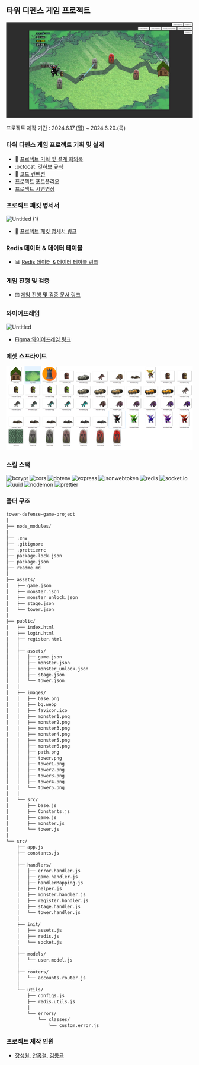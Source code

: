## 타워 디펜스 게임 프로젝트

![image](https://github.com/eliotjang/tower-defense-game-project/blob/dev/public/images/gamePage.png)

프로젝트 제작 기간 : 2024.6.17.(월) ~ 2024.6.20.(목)

### 타워 디펜스 게임 프로젝트 기획 및 설계

- 📄 [프로젝트 기획 및 설계 회의록](https://eliotjang.notion.site/2ac80fb1c240424fad064ddc8e101f53)
- :octocat: [깃허브 규칙](https://teamsparta.notion.site/Github-Rules-8d16ade1fe354cf0b5152b1f60e916b6?pvs=25)
- 📁 [코드 컨벤션](https://teamsparta.notion.site/Code-Convention-43e5b060f8dd4a4590a083768393ff21?pvs=25)
- [프로젝트 포트폴리오](https://docs.google.com/presentation/d/16CnsQqkdcBKKpK8ztdzdH4NmM0T4rZ3PMLtDoXfXEaU/edit#slide=id.g2e3233e2a6e_0_78)
- [프로젝트 시연영상](https://youtu.be/4jTNeelL2GY?si=tcemE0CcomDpFtTT)

### 프로젝트 패킷 명세서

![Untitled (1)](https://github.com/eliotjang/tower-defense-game-project/assets/49065386/042f0ea0-5f09-4da6-97f1-f18c95ffa2cb)

- 📝 [프로젝트 패킷 명세서 링크](https://www.notion.so/2fed892d7d3a4fde9e6423cd13afd820)

### Redis 데이터 & 데이터 테이블

- 📊 [Redis 데이터 & 데이터 테이블 링크](https://eliotjang.notion.site/Redis-acfa00b6d8b1466ea124f76bc33ec525)

### 게임 진행 및 검증

- ☑️ [게임 진행 및 검증 문서 링크](https://docs.google.com/document/d/1Kfs5g0g0XMkyDwW2GVRBIsG0SxAwl0vEWPsYPVKqRkc/edit?usp=sharing)

### 와이어프레임

![Untitled](https://github.com/eliotjang/tower-defense-game-project/assets/49065386/0928c553-00c7-495e-acfd-2a497ee5b80d)

- [Figma 와이어프레임 링크](https://www.figma.com/design/0AaF6o6BYZ0O7Kf2Gti03h/%ED%83%80%EC%9B%8C-%EB%94%94%ED%8E%9C%EC%8A%A4-%EA%B2%8C%EC%9E%84-%ED%94%84%EB%A1%9C%EC%A0%9D%ED%8A%B8-%EC%99%80%EC%9D%B4%EC%96%B4%ED%94%84%EB%A0%88%EC%9E%84?node-id=0-1&t=stKLOtPYeCqIhrWz-0)

### 에셋 스프라이트

![](https://github.com/eliotjang/tower-defense-game-project/blob/dev/public/images/images.png)

### 스킬 스택

![bcrypt](https://img.shields.io/badge/bcrypt-5.1.1-blue?logo=npm)
![cors](https://img.shields.io/badge/cors-2.8.5-blue?logo=npm)
![dotenv](https://img.shields.io/badge/dotenv-16.4.5-blue?logo=npm)
![express](https://img.shields.io/badge/express-4.19.2-blue?logo=express)
![jsonwebtoken](https://img.shields.io/badge/jsonwebtoken-9.0.2-blue?logo=npm)
![redis](https://img.shields.io/badge/redis-4.6.14-blue?logo=redis)
![socket.io](https://img.shields.io/badge/socket.io-4.7.5-blue?logo=socketdotio)
![uuid](https://img.shields.io/badge/uuid-10.0.0-blue?logo=npm)
![nodemon](https://img.shields.io/badge/nodemon-3.1.3-blue?logo=nodemon)
![prettier](https://img.shields.io/badge/prettier-3.3.2-blue?logo=prettier)

### 폴더 구조

```plaintext
tower-defense-game-project
│
├── node_modules/
│
├── .env
├── .gitignore
├── .prettierrc
├── package-lock.json
├── package.json
├── readme.md
│
├── assets/
│   ├── game.json
│   ├── monster.json
│   ├── monster_unlock.json
│   ├── stage.json
│   └── tower.json
│
├── public/
│   ├── index.html
│   ├── login.html
│   ├── register.html
│   │
│   ├── assets/
│   │   ├── game.json
│   │   ├── monster.json
│   │   ├── monster_unlock.json
│   │   ├── stage.json
│   │   └── tower.json
│   │
│   ├── images/
│   │   ├── base.png
│   │   ├── bg.webp
│   │   ├── favicon.ico
│   │   ├── monster1.png
│   │   ├── monster2.png
│   │   ├── monster3.png
│   │   ├── monster4.png
│   │   ├── monster5.png
│   │   ├── monster6.png
│   │   ├── path.png
│   │   ├── tower.png
│   │   ├── tower1.png
│   │   ├── tower2.png
│   │   ├── tower3.png
│   │   ├── tower4.png
│   │   └── tower5.png
│   │
│   └── src/
│       ├── base.js
│       ├── Constants.js
│       ├── game.js
│       ├── monster.js
│       └── tower.js
│
└── src/
    ├── app.js
    ├── constants.js
    │
    ├── handlers/
    │   ├── error.handler.js
    │   ├── game.handler.js
    │   ├── handlerMapping.js
    │   ├── helper.js
    │   ├── monster.handler.js
    │   ├── register.handler.js
    │   ├── stage.handler.js
    │   └── tower.handler.js
    │
    ├── init/
    │   ├── assets.js
    │   ├── redis.js
    │   └── socket.js
    │
    ├── models/
    │   └── user.model.js
    │
    ├── routers/
    │   └── accounts.router.js
    │
    └── utils/
        ├── configs.js
        ├── redis.utils.js
        │
        └── errors/
            └── classes/
                └── custom.error.js
```

### 프로젝트 제작 인원

- [장성원](https://github.com/eliotjang/), [안홍걸](https://github.com/4cozm/), [김동균](https://github.com/donkim1212/)
